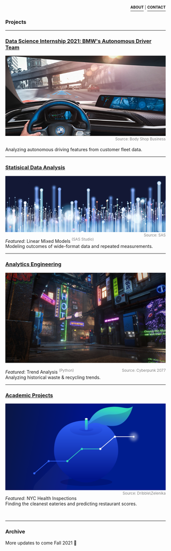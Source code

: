 <p align="right">
  <a href="https://zenjen-devs.github.io/bio"><b><sup>ABOUT</sup></b></a><sup> |</sup>
  <a href="mailto:jen.arriaza@nyu.edu"><b><sup>CONTACT</sup></b></a>
  
  </p>


### Projects

---

### [Data Science Internship 2021: BMW's Autonomous Driver Team](/internship2021)

<p><a href="https://zenjen-devs.github.io/internship2021"><img src="images/BMW-Intel.jpg?raw=true"/></a>
<br>
<span style="float:right; color: gray;"><sup>Source: Body Shop Business</sup></span></p>
<br>
Analyzing autonomous driving features from customer fleet data.


---

### [Statisical Data Analysis](/statisticaldataanalysis)

<p><a href="https://zenjen-devs.github.io/statisticaldataanalysis"><img src="images/dataprofessionals.JPG?raw=true"/></a>
<br>
<span style="float: right; color: gray;"><sup>Source: SAS</sup></span></p>

<i>Featured</i>: Linear Mixed Models <span style="color: gray;"><sup>(SAS Studio)</sup></span>
<br>
Modeling outcomes of wide-format data and repeated measurements.
<br>

---

### [Analytics Engineering](/analytics-python)
<p><a href="https://zenjen-devs.github.io/analytics-python"><img src="images/civilizationfiction.jpg?raw=true"/></a>

<span style="float:right; color: gray;"><sup>Source: Cyberpunk 2077</sup></span></p>

<i>Featured</i>: Trend Analysis <span style="color: gray;"><sup>(Python)</sup></span>
<br>
Analyzing historical waste & recycling trends.
<br>

---

### [Academic Projects](/academicprojects)
<p><a href="https://zenjen-devs.github.io/academicprojects"><img src="images/analytics-apple2.png?raw=true"/></a>
<br>
<span style="float:right; color: gray;"><sup>Source: Dribble\Zelenika</sup></span></p>

*Featured*: NYC Health Inspections
<br>
Finding the cleanest eateries and predicting restaurant scores.

<br>

---


### Archive

More updates to come Fall 2021 🔮



<!-- Remove above link if you don't want to attibute -->
